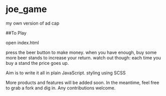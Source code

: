 # joe_game
my own version of ad cap

##To Play

open index.html

press the beer button to make money. when you have enough, buy some more beer stands to increase your return. watch out though: each time you buy a stand the price goes up.

Aim is to write it all in plain JavaScript. styling using SCSS

More products and features will be added soon. In the meantime, feel free to grab a fork and dig in. Any contributions welcome.


